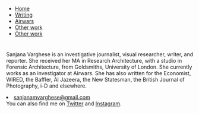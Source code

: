 
<html>
 <head>
   <title>Sanjana Varghese</title>
 </head>
 <body>
   <nav>
     <ul>
       <li><a href=”/”>Home</a></li>
       <li><a href=”/writing”>Writing</a></li>
       <li><a href=”/airwars”>Airwars</a></li>
       <li><a href=”/other work”>Other work</a></li>
       <li><a href=”/Resume”>Other work</a></li>
     </ul>
   </nav>
   <div class=”container”>
     <div class=”blurb”>
       <h1></h1>
       <p></a>Sanjana Varghese is an investigative journalist, visual researcher, writer, and reporter. She received her MA in Research Architecture, with a studio in Forensic Architecture, from Goldsmiths, University of London. She currently works as an investigator at Airwars. 
She has also written for the Economist, WIRED, the Baffler, Al Jazeera, the New Statesman, the British Journal of Photography, i-D and elsewhere.</p>
        <p> <li><a href=”mailto:sanjanamvarghese@gmail.com”>sanjanamvarghese@gmail.com</a></li>
     You can also find me on <a href="https://twitter.com/sanjanamv">Twitter</a> and <a href="https://www.instagram.com/sanjanamv/">Instagram</a>.
     </p>
     </div>
   </div>
   <footer>
   <ul>
   </ul>
   </footer>
 </body>
</html>
